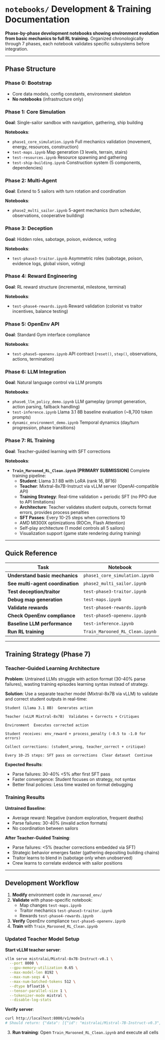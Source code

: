 # `notebooks/`  Development & Training Documentation

**Phase-by-phase development notebooks showing environment evolution from basic mechanics to full RL training.** Organized chronologically through 7 phases, each notebook validates specific subsystems before integration.

---

## Phase Structure

### Phase 0: Bootstrap
- Core data models, config constants, environment skeleton
- **No notebooks** (infrastructure only)

### Phase 1: Core Simulation
**Goal**: Single-sailor sandbox with navigation, gathering, ship building

**Notebooks**:
- `phase1_core_simulation.ipynb`  Full mechanics validation (movement, energy, resources, construction)
- `test-maps.ipynb`  Map generation (3 levels, terrain, stairs)
- `test-resources.ipynb`  Resource spawning and gathering
- `test-ship-building.ipynb`  Construction system (5 components, dependencies)

### Phase 2: Multi-Agent
**Goal**: Extend to 5 sailors with turn rotation and coordination

**Notebooks**:
- `phase2_multi_sailor.ipynb`  5-agent mechanics (turn scheduler, observations, cooperative building)

### Phase 3: Deception
**Goal**: Hidden roles, sabotage, poison, evidence, voting

**Notebooks**:
- `test-phase3-traitor.ipynb`  Asymmetric roles (sabotage, poison, evidence logs, global vision, voting)

### Phase 4: Reward Engineering
**Goal**: RL reward structure (incremental, milestone, terminal)

**Notebooks**:
- `test-phase4-rewards.ipynb`  Reward validation (colonist vs traitor incentives, balance testing)

### Phase 5: OpenEnv API
**Goal**: Standard Gym interface compliance

**Notebooks**:
- `test-phase5-openenv.ipynb`  API contract (`reset()`, `step()`, observations, actions, termination)

### Phase 6: LLM Integration
**Goal**: Natural language control via LLM prompts

**Notebooks**:
- `phase6_llm_policy_demo.ipynb`  LLM gameplay (prompt generation, action parsing, fallback handling)
- `test-inference.ipynb`  Llama 3.1 8B baseline evaluation (~8,700 token prompts)
- `dynamic_environment_demo.ipynb`  Temporal dynamics (day/turn progression, phase transitions)

### Phase 7: RL Training
**Goal**: Teacher-guided learning with SFT corrections

**Notebooks**:
- **`Train_Marooned_RL_Clean.ipynb`**  **[PRIMARY SUBMISSION]** Complete training pipeline:
  - **Student**: Llama 3.1 8B with LoRA (rank 16, BF16)
  - **Teacher**: Mixtral-8x7B-Instruct via vLLM server (OpenAI-compatible API)
  - **Training Strategy**: Real-time validation + periodic SFT (no PPO due to API limitations)
  - **Architecture**: Teacher validates student outputs, corrects format errors, provides process penalties
  - **SFT Passes**: Every 10-25 steps when corrections  10
  - AMD MI300X optimizations (ROCm, Flash Attention)
  - Self-play architecture (1 model controls all 5 sailors)
  - Visualization support (game state rendering during training)

---

## Quick Reference

| Task | Notebook |
|------|----------|
| **Understand basic mechanics** | `phase1_core_simulation.ipynb` |
| **See multi-agent coordination** | `phase2_multi_sailor.ipynb` |
| **Test deception/traitor** | `test-phase3-traitor.ipynb` |
| **Debug map generation** | `test-maps.ipynb` |
| **Validate rewards** | `test-phase4-rewards.ipynb` |
| **Check OpenEnv compliance** | `test-phase5-openenv.ipynb` |
| **Baseline LLM performance** | `test-inference.ipynb` |
| **Run RL training** | `Train_Marooned_RL_Clean.ipynb` |

---

## Training Strategy (Phase 7)

### Teacher-Guided Learning Architecture

**Problem**: Untrained LLMs struggle with action format (30-40% parse failures), wasting training episodes learning syntax instead of strategy.

**Solution**: Use a separate teacher model (Mixtral-8x7B via vLLM) to validate and correct student outputs in real-time:

```
Student (Llama 3.1 8B)  Generates action
    
Teacher (vLLM Mixtral-8x7B)  Validates + Corrects + Critiques
    
Environment  Executes corrected action
    
Student receives: env_reward + process_penalty (-0.5 to -1.0 for errors)
    
Collect corrections: (student_wrong, teacher_correct + critique)
    
Every 10-25 steps: SFT pass on corrections  Clear dataset  Continue
```

**Expected Results**:
- Parse failures: 30-40%  <5% after first SFT pass
- Faster convergence: Student focuses on strategy, not syntax
- Better final policies: Less time wasted on format debugging

### Training Results

**Untrained Baseline**:
- Average reward: Negative (random exploration, frequent deaths)
- Parse failures: 30-40% (invalid action formats)
- No coordination between sailors

**After Teacher-Guided Training**:
- Parse failures: <5% (teacher corrections embedded via SFT)
- Strategic behavior emerges faster (gathering  depositing  building chains)
- Traitor learns to blend in (sabotage only when unobserved)
- Crew learns to correlate evidence with sailor positions

---

## Development Workflow

1. **Modify** environment code in `/marooned_env/`
2. **Validate** with phase-specific notebook:
   - Map changes  `test-maps.ipynb`
   - Traitor mechanics  `test-phase3-traitor.ipynb`
   - Rewards  `test-phase4-rewards.ipynb`
3. **Verify** OpenEnv compliance  `test-phase5-openenv.ipynb`
4. **Train** with `Train_Marooned_RL_Clean.ipynb`

### Updated Teacher Model Setup

**Start vLLM teacher server**:
```bash
vllm serve mistralai/Mixtral-8x7B-Instruct-v0.1 \
  --port 8000 \
  --gpu-memory-utilization 0.65 \
  --max-model-len 8192 \
  --max-num-seqs 4 \
  --max-num-batched-tokens 512 \
  --dtype bfloat16 \
  --tensor-parallel-size 1 \
  --tokenizer-mode mistral \
  --disable-log-stats
```

**Verify server**:
```bash
curl http://localhost:8000/v1/models
# Should return: {"data": [{"id": "mistralai/Mistral-7B-Instruct-v0.3", ...}]}
```

3. **Run training**: Open `Train_Marooned_RL_Clean.ipynb` and execute all cells
